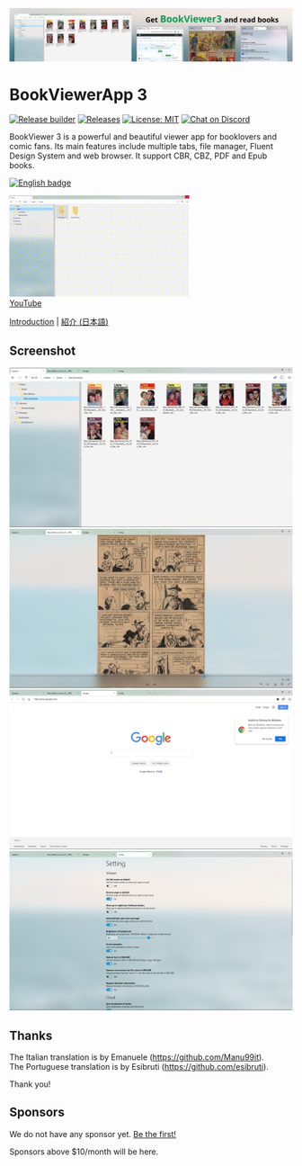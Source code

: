 ![banner](/res/Banner/banner.png)

# BookViewerApp 3
[![Release builder](https://github.com/kurema/BookViewerApp3/workflows/Release%20builder/badge.svg)](https://github.com/kurema/BookViewerApp3/actions)
[![Releases](https://img.shields.io/github/release/kurema/BookViewerApp3.svg)](https://github.com/kurema/BookViewerApp3/releases/latest)
[![License: MIT](https://img.shields.io/badge/License-MIT-blue.svg)](https://github.com/kurema/BookViewerApp3/blob/master/LICENSE)
[![Chat on Discord](https://discordapp.com/api/guilds/741373122858713118/widget.png)](https://discord.gg/tKwuhcc)

BookViewer 3 is a powerful and beautiful viewer app for booklovers and comic fans.
Its main features include multiple tabs, file manager, Fluent Design System and web browser.
It support CBR, CBZ, PDF and Epub books.

<a href='//www.microsoft.com/store/apps/9n607jhlbczb?cid=storebadge&ocid=badge'><img src='https://developer.microsoft.com/en-us/store/badges/images/English_get-it-from-MS.png' alt='English badge' width='142px' height='52px'/></a>

[![YouTube](/res/Movie/20200729/movie.gif)  
YouTube](http://www.youtube.com/watch?v=rKCw_OlOKb8 "YouTube")

[Introduction](https://kurema.github.io/BookViewerApp3/introduction.en.html) | [紹介 (日本語)](https://kurema.github.io/BookViewerApp3/introduction.ja.html)

## Screenshot
![screenshot](/res/Screenshots/Pics/en/2020-07-18%20171048.png)  
![screenshot](/res/Screenshots/Pics/en/2020-07-18%20171351.png)  
![screenshot](/res/Screenshots/Pics/en/2020-07-18%20171315.png)  
![screenshot](/res/Screenshots/Pics/en/2020-07-18%20171428.png)  

## Thanks
The Italian translation is by Emanuele (https://github.com/Manu99it).  
The Portuguese translation is by Esibruti (https://github.com/esibruti).

Thank you!

## Sponsors
We do not have any sponsor yet. [Be the first!](https://github.com/sponsors/kurema/)

Sponsors above $10/month will be here.

